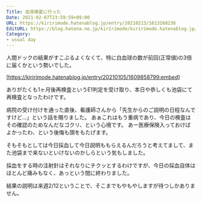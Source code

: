 ```yaml
---
Title: 血液検査に行った
Date: 2021-02-07T23:59:59+09:00
URL: https://kiririmode.hatenablog.jp/entry/20210213/1613168236
EditURL: https://blog.hatena.ne.jp/kiririmode/kiririmode.hatenablog.jp/atom/entry/26006613690894794
Category:
- usual day
---
```


人間ドックの結果がすこぶるよくなくて、特に白血球の数が前回(正常値)の3倍に届くかという勢いでした。

[https://kiririmode.hatenablog.jp/entry/20210105/1609858799:embed]

ありがたくも1ヶ月後再検査というE1判定を受け取り、本日や恭しくも池袋にて再検査となったわけです。

病院の受け付けを通った直後、看護師さんから「先生からのご説明の日程なんですけど…」という話を賜りました。
あぁこれはもう重病であり、今日の検査はその確認のためなんだなゴクリ、という心境です。
あー医療保険入っておけばよかったわ、という後悔も頭をもたげます。

そもそもとしては今日採血して今日説明ももらえるんだろうと考えてまして、また池袋まで来ないといけないのかしらという気もしました。

採血をする時の注射針はそれなりにチクッとするわけですが、今日の採血自体はほとんど痛みもなく、あっという間に終わりました。

結果の説明は来週2/12ということで、そこまでもやもやしますが待つしかありません。
